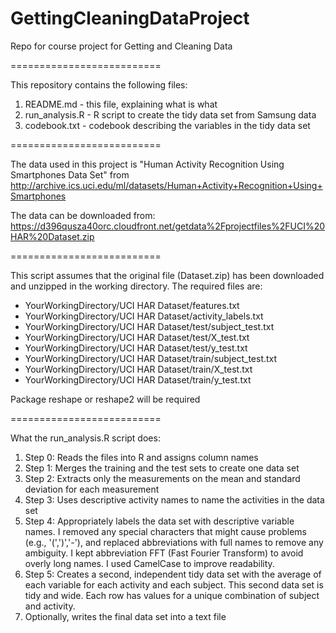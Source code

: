 GettingCleaningDataProject
==========================

Repo for course project for Getting and Cleaning Data

==========================

This repository contains the following files:

  1. README.md - this file, explaining what is what
  2. run_analysis.R - R script to create the tidy data set from Samsung data
  3. codebook.txt - codebook describing the variables in the tidy data set

==========================

The data used in this project is "Human Activity Recognition Using Smartphones Data Set"
from http://archive.ics.uci.edu/ml/datasets/Human+Activity+Recognition+Using+Smartphones

The data can be downloaded from:
https://d396qusza40orc.cloudfront.net/getdata%2Fprojectfiles%2FUCI%20HAR%20Dataset.zip


==========================


This script assumes that the original file (Dataset.zip) has been
downloaded and unzipped in the working directory.
The required files are:
- YourWorkingDirectory/UCI HAR Dataset/features.txt
- YourWorkingDirectory/UCI HAR Dataset/activity_labels.txt
- YourWorkingDirectory/UCI HAR Dataset/test/subject_test.txt
- YourWorkingDirectory/UCI HAR Dataset/test/X_test.txt
- YourWorkingDirectory/UCI HAR Dataset/test/y_test.txt
- YourWorkingDirectory/UCI HAR Dataset/train/subject_test.txt
- YourWorkingDirectory/UCI HAR Dataset/train/X_test.txt
- YourWorkingDirectory/UCI HAR Dataset/train/y_test.txt


Package reshape or reshape2 will be required


==========================

What the run_analysis.R script does:
 1. Step 0: Reads the files into R and assigns column names
 2. Step 1: Merges the training and the test sets to create one data set
 3. Step 2: Extracts only the measurements on the mean and standard deviation for each measurement 
 4. Step 3: Uses descriptive activity names to name the activities in the data set
 5. Step 4: Appropriately labels the data set with descriptive variable names. I removed any special characters that might cause problems (e.g., '(',')','-'), and replaced abbreviations with full names to remove any ambiguity. I kept abbreviation FFT (Fast Fourier Transform) to avoid overly long names. I used CamelCase to improve readability.
 6. Step 5: Creates a second, independent tidy data set with the average of each variable for each activity and each subject. This second data set is tidy and wide. Each row has values for a unique combination of subject and activity.
 7. Optionally, writes the final data set into a text file



